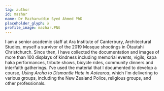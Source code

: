 ```yaml
---
tag: author
id: mazhar
name: Dr Mazharuddin Syed Ahmed PhD
placeholder_glyph: λ
profile_image: mazhar.PNG
---
```


I am a senior academic staff at Ara Institute of Canterbury, Architectural Studies, myself a survivor of the 2019 Mosque shootings in Ōtautahi Christchurch. Since then, I have collected the documentation and images of more than 100 displays of kindness including memorial events, vigils, kapa haka performances, tribute shows, bicycle rides, community dinners and interfaith gatherings. I've used the material that I documented to develop a course, _Using Aroha to Dismantle Hate in Aotearoa_, which I'm delivering to various groups, including the New Zealand Police, religious groups, and other professionals. 